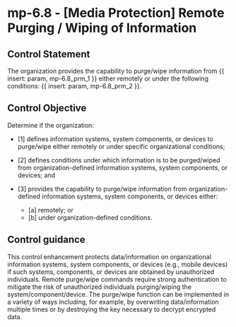 # mp-6.8 - \[Media Protection\] Remote Purging / Wiping of Information

## Control Statement

The organization provides the capability to purge/wipe information from {{ insert: param, mp-6.8_prm_1 }} either remotely or under the following conditions: {{ insert: param, mp-6.8_prm_2 }}.

## Control Objective

Determine if the organization:

- \[1\] defines information systems, system components, or devices to purge/wipe either remotely or under specific organizational conditions;

- \[2\] defines conditions under which information is to be purged/wiped from organization-defined information systems, system components, or devices; and

- \[3\] provides the capability to purge/wipe information from organization-defined information systems, system components, or devices either:

  - \[a\] remotely; or
  - \[b\] under organization-defined conditions.

## Control guidance

This control enhancement protects data/information on organizational information systems, system components, or devices (e.g., mobile devices) if such systems, components, or devices are obtained by unauthorized individuals. Remote purge/wipe commands require strong authentication to mitigate the risk of unauthorized individuals purging/wiping the system/component/device. The purge/wipe function can be implemented in a variety of ways including, for example, by overwriting data/information multiple times or by destroying the key necessary to decrypt encrypted data.
